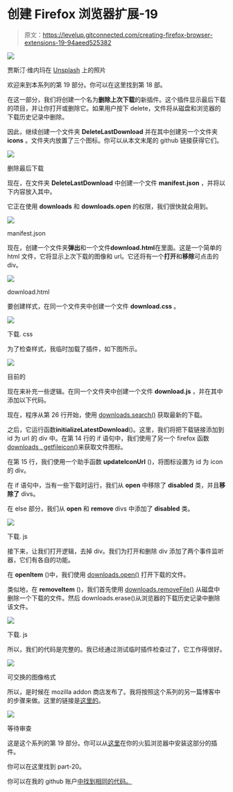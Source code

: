 # 创建 Firefox 浏览器扩展-19

> 原文：<https://levelup.gitconnected.com/creating-firefox-browser-extensions-19-94aeed525382>

![](img/da5ccceaf91d1b5a0e69284f5ab9a961.png)

贾斯汀·维内玛在 [Unsplash](https://unsplash.com/s/photos/motivational?utm_source=unsplash&utm_medium=referral&utm_content=creditCopyText) 上的照片

欢迎来到本系列的第 19 部分。你可以在这里找到第 18 部。

在这一部分，我们将创建一个名为**删除上次下载**的新插件。这个插件显示最后下载的项目，并让你打开或删除它。如果用户按下 delete，文件将从磁盘和浏览器的下载历史记录中删除。

因此，继续创建一个文件夹 **DeleteLastDownload** 并在其中创建另一个文件夹 **icons** 。文件夹内放置了三个图标。你可以从本文末尾的 github 链接获得它们。

![](img/60d227027ace6bee894260b95367480e.png)

删除最后下载

现在，在文件夹 **DeleteLastDownload** 中创建一个文件 **manifest.json** ，并将以下内容放入其中。

它正在使用 **downloads** 和 **downloads.open** 的权限，我们很快就会用到。

![](img/a1c7c30018b2a27fd105e4d064360ed4.png)

manifest.json

现在，创建一个文件夹**弹出**和一个文件**download.html**在里面。这是一个简单的 html 文件，它将显示上次下载的图像和 url。它还将有一个**打开**和**移除**可点击的 div。

![](img/c5e5e3c6575580b6730e7da2367f9e64.png)

download.html

要创建样式，在同一个文件夹中创建一个文件 **download.css** 。

![](img/939e972bd7b9b5eea609055c6727735d.png)

下载. css

为了检查样式，我临时加载了插件，如下图所示。

![](img/cfc1e7061eec63ef5dde5ee29d49da1e.png)

目前的

现在来补充一些逻辑。在同一个文件夹中创建一个文件 **download.js** ，并在其中添加以下代码。

现在，程序从第 26 行开始，使用 [downloads.search()](https://developer.mozilla.org/en-US/docs/Mozilla/Add-ons/WebExtensions/API/downloads/search) 获取最新的下载。

之后，它运行函数**initializeLatestDownload**()。这里，我们将把下载链接添加到 id 为 url 的 div 中。在第 14 行的 if 语句中，我们使用了另一个 firefox 函数[downloads . getfileicon()](https://developer.mozilla.org/en-US/docs/Mozilla/Add-ons/WebExtensions/API/downloads/getFileIcon)来获取文件图标。

在第 15 行，我们使用一个助手函数 **updateIconUrl** ()，将图标设置为 id 为 icon 的 div。

在 if 语句中，当有一些下载时运行，我们从 **open** 中移除了 **disabled** 类，并且**移除了** divs。

在 else 部分，我们从 **open** 和 **remove** divs 中添加了 **disabled** 类。

![](img/a30e9be22a8aea3ff11ec5807c8cf101.png)

下载. js

接下来，让我们打开逻辑，去掉 div。我们为打开和删除 div 添加了两个事件监听器，它们有各自的功能。

在 **openItem** ()中，我们使用 [downloads.open()](https://developer.mozilla.org/en-US/docs/Mozilla/Add-ons/WebExtensions/API/downloads/open) 打开下载的文件。

类似地，在 **removeItem** ()，我们首先使用 [downloads.removeFile()](https://developer.mozilla.org/en-US/docs/Mozilla/Add-ons/WebExtensions/API/downloads/removeFile) 从磁盘中删除一个下载的文件。然后 downloads.erase()从浏览器的下载历史记录中删除该文件。

![](img/26ea8e6bfec3cbb37c96d283c54a4c61.png)

下载. js

所以，我们的代码是完整的。我已经通过测试临时插件检查过了，它工作得很好。

![](img/3b42667ad147accdbe5f69efa7337ef1.png)

可交换的图像格式

所以，是时候在 mozilla addon 商店发布了。我将按照这个系列的另一篇博客中的步骤来做。这里的链接是[这里的](https://medium.com/@nabendu82/creating-firefox-browser-extensions-2-ddf1f236f401)。

![](img/f46448a1930886e219e7ef9da4d9fe84.png)

等待审查

这是这个系列的第 19 部分。你可以从[这里](https://addons.mozilla.org/en-US/firefox/addon/delete-last-download/)在你的火狐浏览器中安装这部分的插件。

你可以在这里找到 part-20。

你可以在我的 github 账户[中找到相同的代码。](https://github.com/nabendu82/Addons)